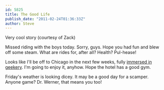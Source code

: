 ```yaml
---
id: 5825
title: The Good Life
publish_date: "2011-02-24T01:36:33Z"
author: Steve
---
```

Very cool story (courtesy of Zack)

Missed riding with the boys today. Sorry, guys. Hope you had fun and blew off some steam. What are rides for, after all? Health? Pul-hease!

Looks like I'll be off to Chicago in the next few weeks, fully [immersed in geekery](http://chicago2011.drupal.org/). I'm going to enjoy it, anyhow. Hope the hotel has a good gym.

Friday's weather is looking dicey. It may be a good day for a scamper. Anyone game? Dr. Werner, that means you too!
